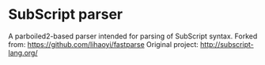 SubScript parser
============

A parboiled2-based parser intended for parsing of SubScript syntax.
Forked from: https://github.com/lihaoyi/fastparse
Original project: http://subscript-lang.org/